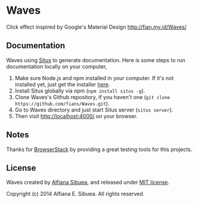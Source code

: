 # Waves

Click effect inspired by Google's Material Design
http://fian.my.id/Waves/

## Documentation

Waves using [Situs](https://github.com/fians/situs) to generate documentation. 
Here is some steps to run documentation locally on your computer,

1. Make sure Node.js and npm installed in your computer. If it's not installed yet, just get the installer [here](http://nodejs.org/).
2. Install Situs globally via npm (`npm install situs -g`).
3. Clone Waves's Github repository, if you haven't one (`git clone https://github.com/fians/Waves.git`).
4. Go to Waves directory and just start Situs server (`situs server`).
5. Then visit [http://localhost:4000/](http://localhost:4000/) on your browser.

## Notes

Thanks for [BrowserStack](http://www.browserstack.com/) by providing a great testing tools for this projects.


## License
Waves created by [Alfiana Sibuea](http://fian.my.id), and released under [MIT license](https://github.com/fians/Waves/blob/master/LICENSE). 

Copyright (c) 2014 Alfiana E. Sibuea. All rights reserved.
